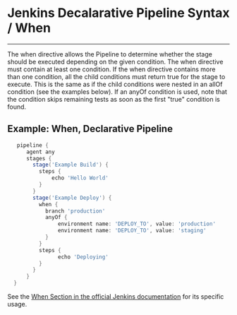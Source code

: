 # Jenkins Decalarative Pipeline Syntax / When
---
The when directive allows the Pipeline to determine whether the stage should be executed depending on the given condition. The when directive must contain at least one condition. If the when directive contains more than one condition, all the child conditions must return true for the stage to execute. This is the same as if the child conditions were nested in an allOf condition (see the examples below). If an anyOf condition is used, note that the condition skips remaining tests as soon as the first "true" condition is found.

## Example: When, Declarative Pipeline

  ```groovy
     pipeline {
		agent any
		stages {
		  stage('Example Build') {
		    steps {
		    	echo 'Hello World'
			}
		  }
		  stage('Example Deploy') {
		    when {
		      branch 'production'
			  anyOf {
				  environment name: 'DEPLOY_TO', value: 'production'
				  environment name: 'DEPLOY_TO', value: 'staging'
			  }
			}
			steps {
			  	  echo 'Deploying'
			}
		  }
		}
	}
  ```
  See the [When Section in the official Jenkins documentation](https://jenkins.io/doc/book/pipeline/syntax/#when) for its specific usage.